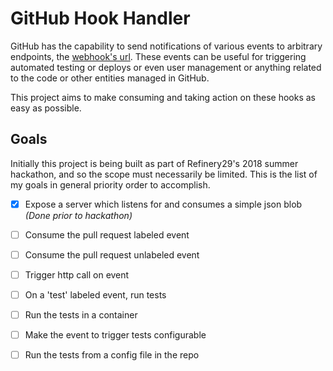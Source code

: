 # GitHub Hook Handler
GitHub has the capability to send notifications of various events to arbitrary endpoints, the [webhook's url](https://developer.github.com/webhooks/). These events can be useful for triggering automated testing or deploys or even user management or anything related to the code or other entities managed in GitHub.

This project aims to make consuming and taking action on these hooks as easy as possible.

## Goals
Initially this project is being built as part of Refinery29's 2018 summer hackathon, and so the scope must necessarily be limited. This is the list of my goals in general priority order to accomplish.

-  [x] Expose a server which listens for and consumes a simple json blob *(Done prior to hackathon)*
-  [ ] Consume the pull request labeled event
-  [ ] Consume the pull request unlabeled event
-  [ ] Trigger http call on event
-  [ ] On a 'test' labeled event, run tests
-  [ ] Run the tests in a container
-  [ ] Make the event to trigger tests configurable
-  [ ] Run the tests from a config file in the repo




